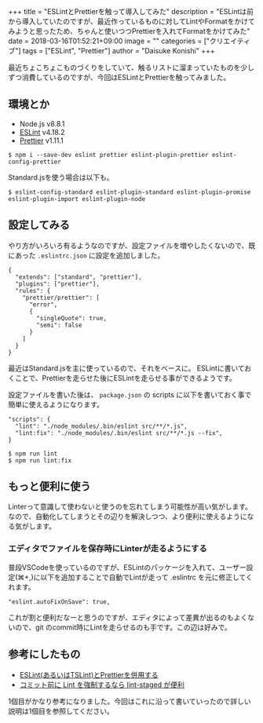 +++
title = "ESLintとPrettierを触って導入してみた"
description = "ESLintは前から導入していたのですが、最近作っているものに対してLintやFormatをかけてみようと思ったため、ちゃんと使いつつPrettierを入れてFormatをかけてみた"
date = 2018-03-16T01:52:21+09:00
image = ""
categories = ["クリエイティブ"]
tags = ["ESLint", "Prettier"]
author = "Daisuke Konishi"
+++

最近ちょこちょこものづくりをしていて、触るリストに溜まっていたものを少しずつ消費しているのですが、今回はESLintとPrettierを触ってみました。

## 環境とか

- Node.js v8.8.1
- [ESLint](https://eslint.org/) v4.18.2
- [Prettier](https://prettier.io/) v1.11.1


```
$ npm i --save-dev eslint prettier eslint-plugin-prettier eslint-config-prettier
```

Standard.jsを使う場合は以下も。

```
$ eslint-config-standard eslint-plugin-standard eslint-plugin-promise eslint-plugin-import eslint-plugin-node
```

## 設定してみる
やり方がいろいろ有るようなのですが、設定ファイルを増やしたくないので、既にあった ``.eslintrc.json`` に設定を追加しました。

```
{
  "extends": ["standard", "prettier"],
  "plugins": ["prettier"],
  "rules": {
    "prettier/prettier": [
      "error",
      {
        "singleQuote": true,
        "semi": false
      }
    ]
  }
}
```

最近はStandard.jsを主に使っているので、それをベースに。
ESLintに書いておくことで、Prettierを走らせた後にESLintを走らせる事ができるようです。

設定ファイルを書いた後は、 ``package.json`` の scripts に以下を書いておく事で簡単に使えるようになります。

```
"scripts": {
  "lint": "./node_modules/.bin/eslint src/**/*.js",
  "lint:fix": "./node_modules/.bin/eslint src/**/*.js --fix",
}
```

```
$ npm run lint
$ npm run lint:fix
```

## もっと便利に使う
Linterって意識して使わないと使うのを忘れてしまう可能性が高い気がします。なので、自動化してしまうとその辺りを解決しつつ、より便利に使えるようになる気がします。

### エディタでファイルを保存時にLinterが走るようにする

普段VSCodeを使っているのですが、ESLintのパッケージを入れて、ユーザー設定(⌘+,)に以下を追加することで自動でLintが走って .eslintrc を元に修正してくれます。

```
"eslint.autoFixOnSave": true,
```

これが割と便利だなーと思うのですが、エディタによって差異が出るのもよくないので、git のcommit時にLintを走らせるのも手です。この辺は好みで。

## 参考にしたもの

- [ESLint(あるいはTSLint)とPrettierを併用する](http://tech-1natsu.hatenablog.com/entry/2018/01/07/154941)
- [コミット前に Lint を強制するなら lint-staged が便利](https://qiita.com/ybiquitous/items/553479cfcb2cee124ae0)

1個目がかなり参考になりました。今回はこれに沿って書いていったので詳しい説明は1個目を参照してください。

